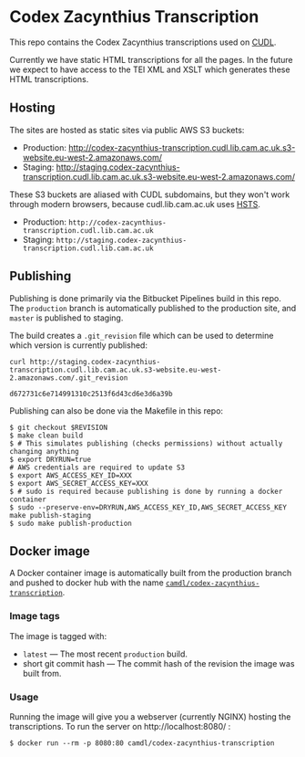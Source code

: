 # Codex Zacynthius Transcription

This repo contains the Codex Zacynthius transcriptions used on [CUDL](https://cudl.lib.cam.ac.uk).

Currently we have static HTML transcriptions for all the pages. In the future we expect to have access to the TEI XML and XSLT which generates these HTML transcriptions.

## Hosting

The sites are hosted as static sites via public AWS S3 buckets:

* Production: http://codex-zacynthius-transcription.cudl.lib.cam.ac.uk.s3-website.eu-west-2.amazonaws.com/
* Staging: http://staging.codex-zacynthius-transcription.cudl.lib.cam.ac.uk.s3-website.eu-west-2.amazonaws.com/

These S3 buckets are aliased with CUDL subdomains, but they won't work through modern browsers, because cudl.lib.cam.ac.uk uses [HSTS](https://en.wikipedia.org/wiki/HTTP_Strict_Transport_Security).

* Production: `http://codex-zacynthius-transcription.cudl.lib.cam.ac.uk`
* Staging: `http://staging.codex-zacynthius-transcription.cudl.lib.cam.ac.uk`

## Publishing

Publishing is done primarily via the Bitbucket Pipelines build in this repo. The `production` branch is automatically published to the production site, and `master` is published to staging.

The build creates a `.git_revision` file which can be used to determine which version is currently published:

```commandline
curl http://staging.codex-zacynthius-transcription.cudl.lib.cam.ac.uk.s3-website.eu-west-2.amazonaws.com/.git_revision

d672731c6e714991310c2513f6d43cd6e3d6a39b
```

Publishing can also be done via the Makefile in this repo:

```commandline
$ git checkout $REVISION
$ make clean build
$ # This simulates publishing (checks permissions) without actually changing anything
$ export DRYRUN=true
# AWS credentials are required to update S3
$ export AWS_ACCESS_KEY_ID=XXX
$ export AWS_SECRET_ACCESS_KEY=XXX
$ # sudo is required because publishing is done by running a docker container
$ sudo --preserve-env=DRYRUN,AWS_ACCESS_KEY_ID,AWS_SECRET_ACCESS_KEY make publish-staging
$ sudo make publish-production
```

## Docker image

A Docker container image is automatically built from the production branch and pushed to docker hub with the name [`camdl/codex-zacynthius-transcription`][dh].

### Image tags

The image is tagged with:

- `latest` — The most recent `production` build.
- short git commit hash — The commit hash of the revision the image was built from.

### Usage

Running the image will give you a webserver (currently NGINX) hosting the transcriptions. To run the server on http://localhost:8080/ :

```commandline
$ docker run --rm -p 8080:80 camdl/codex-zacynthius-transcription
```

[dh]: https://hub.docker.com/repository/docker/camdl/codex-zacynthius-transcription
